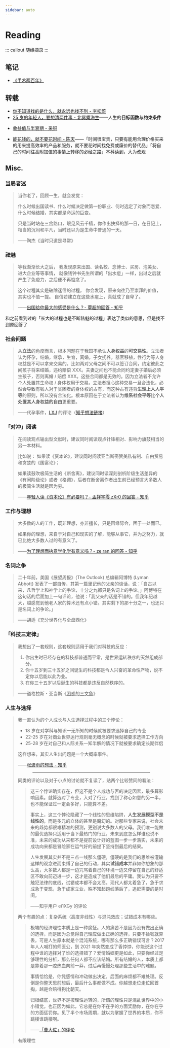 ```yaml
---
sidebar: auto
---
```


# Reading

::: callout
随缘摘录
:::

## 笔记

- [《手术两百年》](200-years-of-surgery.md)

## 转载

- [你不知道找的是什么，就永远也找不到 - 李松蔚](what-you-want.md)
- [25 岁的年轻人，要想清两件事 - 北冥乘海生](https://zhuanlan.zhihu.com/p/82028811)<span class="cn-font" lang="zh-CN">——</span>人生的**目标函数**与**约束条件**

<!--  -->

- [收益值与半衰期 - 采铜](reward-and-half-life.md)

<!--  -->

- [能花钱的，就不要花时间 - 陈天](https://zhuanlan.zhihu.com/p/19691022)<span class="cn-font" lang="zh-CN">——</span>「时间很宝贵，只要有能用合理价格买来的用来提高效率的产品和服务，就不要花时间找免费或廉价的替代品」「将自己的时间往高附加值的事情上转移的必经之路」本科读到，大为改观

## Misc.

### 当局者迷

> 当你老了，回顾一生，就会发觉：
>
> 什么时候出国读书、什么时候决定做第一份职业、何时选定了对象而恋爱、什么时候结婚，其实都是命运的巨变。
>
> 只是当时站在三岔路口，眼见风云千樯，你作出抉择的那一日，在日记上，相当的沉闷和平凡，当时还以为是生命中普通的一天。
>
> <span class="cn-font" lang="zh-CN">——</span>陶杰《当时只道是寻常》

### 祛魅

> 等我渐渐长大之后，
> 我发现原来出国、读名校、念博士、买房、泡美女、进大企业等等事情，
> 就像钱钟书先生所谓的「出水痘」一样，出过之后就产生了免疫力，之后便不再惦念了。
>
> 这个过程其实是破除迷信的过程，
> 你会发现，原来向往乃至崇拜的价值，其实也不值一提。
> 自信若建立在这些水痘上，真就成了自卑了。
>
> <span class="cn-font" lang="zh-CN">——</span>[出国给你最大的感受是什么？- 覃超的回答 - 知乎](https://www.zhihu.com/question/30215562/answer/133926105)

和之前看到过的「长大的过程也是不断祛魅的过程」表达了类似的意思，但是找不到原回答了

### 社会问题

> 从**立法**的角度而言，根本问题在于我国不承认**人身权益**的**可交易性**。立法者认为怀孕，结婚，继承，生育，离婚，子女抚养，器官移植，性行为等人身权益是不可以拿来交易的。比如两对父母之间不可以签订合同，约定彼此之间孩子将来结婚，违约赔偿 XXX。夫妻之间也不能合同约定妻子婚后必须生孩子，否则离婚 / 赔偿 XXX。这些合同都是无效的。因为立法者不允许个人处置其生命权 / 身体权用于交易。立法者担心这种交易一旦合法化，必然会导致有钱人对于贫困者的身体权的占有，而这种占有违背**生理上人人平等**的原则，所以没有合法化。根本原因在于立法者认为**维系社会平等**比**个人处置其人身权益的自由**更重要。
>
> <span class="cn-font" lang="zh-CN">——</span>代孕事件，[LXJ](https://www.zhihu.com/people/lxj-30) 的评论（[知乎想法链接](https://www.zhihu.com/pin/1334647216074948608)）

### 「对冲」阅读

> 在阅读观点输出型文献时，建议同时阅读观点针锋相对、影响力旗鼓相当的另一本材料。
>
> 比如说：
> 如果读《资本论》，建议同时阅读亚当斯密赞美私有制、自由贸易和贪婪的《国富论》；
>
> 如果读鼓吹极简生活的《断舍离》，建议同时读深刻剖析阶级生活差异的《有闲阶级论》或者《格调》，后者在断舍离作者出生前已经预言大多数人的极简生活就是因为穷。
>
> <span class="cn-font" lang="zh-CN">——</span>[年轻人读《资本论》有必要吗？- 孟祥宇零 zXr0 的回答 - 知乎](https://www.zhihu.com/question/26981339/answer/814769672)

### 工作与理想

> 大多数的人的工作，既非理想，亦非擅长，只是因缘际会，困于一处而已。
>
> 如果你的理想，来自于对自己和现实的了解，能够从事它，并为之努力，就已比绝大多数人过的有意义了。
>
> <span class="cn-font" lang="zh-CN">——</span>[为了理想而执意学化学有意义吗？- ze ran 的回答 - 知乎](https://www.zhihu.com/question/65062426/answer/255457143)

### 名词之争

> 二十年前，美国《展望周报》(The Outlook) 总编辑阿博特 (Lyman Abbott) 发表了一部自传，其第一篇里记他的父亲的谈话，说：「自古以来，凡哲学上和神学上的争论，十分之九都只是名词上的争论。」阿博特在这句话的后面加上一句评论，他说：「我父亲的话是不错的。但我年纪越大，越感觉到他老人家的算术还有点小错。其实剩下的那十分之一，也还只是名词上的争论。」
>
> <span class="cn-font" lang="zh-CN">——</span>胡适《充分世界化与全盘西化》

### 「科技三定律」

> 我想出了一套规则，这套规则适用于我们对科技的反应：
>
> 1. 你出生时已经存在的科技都普通而平常，是世界运转秩序的天然组成部分。
> 2. 你十五岁到三十五岁之间诞生的科技都是令人兴奋的革命性产物，说不定你以后能以此为业。
> 3. 在你三十五岁以后诞生的科技都是违反自然秩序的。
>
> <span class="cn-font" lang="zh-CN">——</span>道格拉斯・亚当斯《<abbr title="The Salmon of Doubt: Hitchhiking the Galaxy">困惑的三文鱼</abbr>》

### 人生与选择

> 我一直认为的个人成长与人生选择过程中的三个悖论：
>
> - 18 岁在对学科与知识一无所知的时候就被要求选择自己的专业
> - 22-25 岁在对商业世界运行规则毫无概念的时候就被要求选择工作方向
> - 25-28 岁在对自己和人际关系一知半解的情况下就被要求确定长期伴侣
>
> 这样想来，其实人生出问题是一个大概率事件。
>
> <span class="cn-font" lang="zh-CN">——</span>[张潇雨的想法 - 知乎](https://www.zhihu.com/pin/1097901916008333312)
>
> <hr style="width: 80%;margin: 1em auto;">
>
> 同类的评论以及对于小点的讨论就不复读了，贴两个比较赞同的看法：
>
> > 这三个悖论确实存在，但这不是个人成功与否的决定因素，最多算影响因素。就算选对了专业，入对了行业，找到了称心如意的另一半，也不能保证过一定会多好，只能算不差。
> >
> > 事实上，这三个悖论隐藏了一个线性的思维陷阱，**人生发展模型不是线性的**，而是多元的立体的甚至是魔幻的。对那些专家来说，社会未来的趋势都很难精准的预测，更别说大多数人的父母。我们唯一能做的最优选择只适用于当下最热门的行业，未来到底怎么样谁也说不准，未来的成功从来都不是提前设计好的蓝图一步一步落实，未来的成功向来都是冒险家在运气好的前提下坚持到最后的结果。
> >
> > 人生发展其实并不是三点一线那么僵硬，僵硬的是我们的思维被灌输这样的观念进而束缚了自己的行动，其实**试错成本**并非如你想象的那么高，大多数人都是一边咒骂着自己的环境一边又停留在自己的舒适区不敢向前迈进一步，这才是造成了他们最后的平庸。我认为只要不触犯法律的底线，试错成本都不会太高。现代人都太着急了，急于求成急于变现，急于成家立业，殊不知起跑线落后了，追赶需要的是时间。
> >
> > <span class="cn-font" lang="zh-CN">——</span>知乎用户 ei1XGy 的评论
>
> 两个有趣的点：复杂系统（高度非线性）与混沌效应；试错成本有哪些。
>
> > 极端的经济理性本质上是一种魔怔。人的痛苦不是因为没有做出正确的选择，而是因为总觉得自己理应做出正确的选择，只要不捡钱就算丢。可是人生原本就是个混沌系统，哪有那么多正确错误可言？2017 年人人喊打的师医公，到 2021 年突然变成了香饽饽，你能说这个过程中谁的选择对了谁的选择错了？爱情婚姻更是如此，只要你经过足够理性的分析，那么任何人都不应该结婚。所有结婚的人，本质上都是靠着那一腔热血向前一莽，过后再慢慢处理那些生活中的难题。
> >
> > 事情恰恰是，你凭感情和冲动做出决定，后面的麻烦都不难处理。反倒是你整天思前想后，最后什么事都做不成。你越想走位走位回首掏，越是会赔得狗比朝天。
> >
> > 归根结底，世界不是按理性运转的，所谓的理性只是混乱世界中的小小错觉。也正因为如此，它总是在你不在乎的方面奖励你，在你在乎的方面惩罚你。见了半个市场周期，就以为掌握了世界的本质，你不跳楼谁跳楼啊。
> >
> > <span class="cn-font" lang="zh-CN">——</span>[「曹大佐」的评论](https://www.zhihu.com/pin/1441848412057047040)
>
> 有限理性

